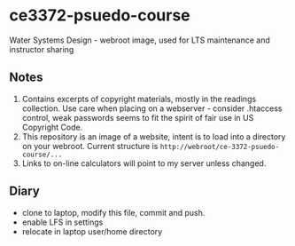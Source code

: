 # ce3372-psuedo-course
Water Systems Design - webroot image, used for LTS maintenance and instructor sharing

## Notes
1.  Contains excerpts of copyright materials, mostly in the readings collection. Use care when placing on a webserver - consider .htaccess control, weak passwords seems to fit the spirit of fair use in US Copyright Code.
2.  This repository is an image of a website, intent is to load into a directory on your webroot. Current structure is `http://webroot/ce-3372-psuedo-course/... `
3.  Links to on-line calculators will point to my server unless changed.

## Diary

- clone to laptop, modify this file, commit and push.
- enable LFS in settings
- relocate in laptop user/home directory
